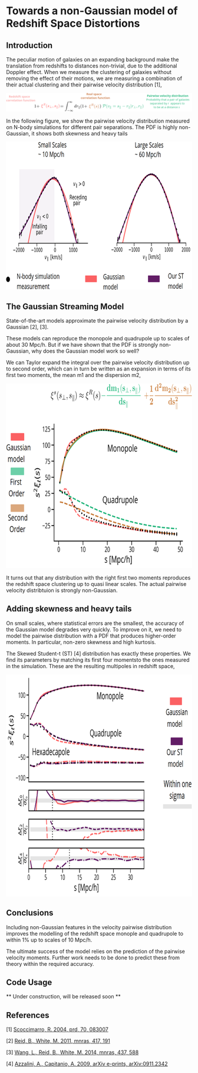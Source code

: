 
# Towards a non-Gaussian model of Redshift Space Distortions

## Introduction
The peculiar motion of galaxies on an expanding background make the translation from redshifts to distances non-trivial, due to the additional Doppler effect. When we measure the clustering of galaxies without removing the effect of their motions, we are measuring a combination of their actual clustering and their pairwise velocity distribution [1], 

![alt text](https://raw.githubusercontent.com/florpi/streamingmodel/master/images/streaming_model.png)


In the following figure, we show the pairwise velocity distribution measured on N-body simulations for different pair separations. The PDF is highly  non-Gaussian, it shows both skewness and heavy tails

<p align="center">
<img src="https://raw.githubusercontent.com/florpi/streamingmodel/master/images/velocity_distributions.png" width = "700" height="400">
</p>

## The Gaussian Streaming Model 
State-of-the-art models approximate the pairwise velocity distribution by a Gaussian [2], [3].

These models can reproduce the monopole and quadrupole up to scales of about 30 Mpc/h. But if we have shown that the PDF is strongly non-Gaussian, why does the Gaussian model work so well? 

We can Taylor expand the integral over the pairwise velocity distribution up to second order, which can in turn be written as an expansion in terms of its first two moments, the mean m1 and the dispersion m2,

<p align="center">
<img src="https://raw.githubusercontent.com/florpi/streamingmodel/master/images/gaussian_expansion.png" width = "700" height="500">
</p>


It turns out that any distribution with the right first two moments reproduces the redshift space clustering up to quasi linear scales. The actual pairwise velocity distribtuion is strongly non-Gaussian.

## Adding skewness and heavy tails
On small scales, where statistical errors are the smallest, the accuracy of the Gaussian model degrades very quickly. To improve on it, we need to model the pairwise distribution with a PDF that produces higher-order moments. In particular, non-zero skewness and  high kurtosis. 

The Skewed Student-t (ST) [4] distribution has exactly these properties. We find its parameters by matching its first four momentsto the ones measured in the simulation. These are the resulting multipoles in redshift space,

<p align="center">
<img src="https://raw.githubusercontent.com/florpi/streamingmodel/master/images/model_multipoles.png" width = "700" height="600">
</p>


## Conclusions
Including non-Gaussian features in the velocity pairwise distribution improves the modelling of the redshift space monople and quadrupole to within 1% up to scales of 10 Mpc/h.

 The ultimate success of the model relies on the prediction of the pairwise velocity moments. Further work needs to be done to predict these from theory within the required accuracy.

## Code Usage
** Under construction, will be released soon  **

## References
[1] [Scoccimarro, R.  2004, prd, 70, 083007](https://arxiv.org/abs/astro-ph/0407214) 

[2] [Reid, B., White, M.  2011, mnras, 417, 191](https://arxiv.org/abs/1105.4165)

[3] [Wang, L., Reid, B., White, M.  2014, mnras, 437, 588 ](https://arxiv.org/abs/1306.1804)

[4]  [Azzalini, A., Capitanio, A.  2009, arXiv e-prints, arXiv:0911.2342 ](https://arxiv.org/abs/0911.2342)
